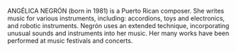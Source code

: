 ANGÉLICA NEGRÓN (born in 1981) is a Puerto Rican composer. She writes music for various instruments, including: accordions, toys and electronics, and robotic instruments. Negrón uses an extended technique, incorporating unusual sounds and instruments into her music. Her many works have been performed at music festivals and concerts.
